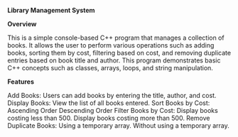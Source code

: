 **Library Management System**

**Overview**

This is a simple console-based C++ program that manages a collection of books. It allows the user to perform various operations such as adding books, sorting them by cost, filtering based on cost, and removing duplicate entries based on book title and author. This program demonstrates basic C++ concepts such as classes, arrays, loops, and string manipulation.

**Features**

Add Books: Users can add books by entering the title, author, and cost.
Display Books: View the list of all books entered.
Sort Books by Cost:
Ascending Order
Descending Order
Filter Books by Cost:
Display books costing less than 500.
Display books costing more than 500.
Remove Duplicate Books:
Using a temporary array.
Without using a temporary array.
